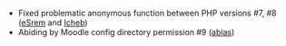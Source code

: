 - Fixed problematic anonymous function between PHP versions #7, #8 ([eSrem][eSrem] and [Icheb][Icheb])
- Abiding by Moodle config directory permission #9 ([abias][abias])

[eSrem]: https://github.com/eSrem
[Icheb]: https://github.com/Icheb
[abias]: https://github.com/abias
